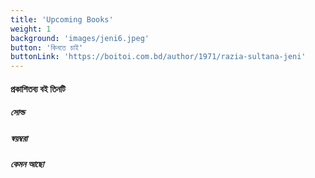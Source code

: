 ```yaml
---
title: 'Upcoming Books'
weight: 1
background: 'images/jeni6.jpeg'
button: 'কিনতে চাই'
buttonLink: 'https://boitoi.com.bd/author/1971/razia-sultana-jeni'
---
```


#### প্রকাশিতব্য বই তিনটি


##### সোল্ড

##### স্বয়ম্বরা

##### কেমন আছো
